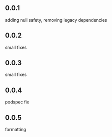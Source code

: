 ## 0.0.1

 adding null safety, removing legacy dependencies

## 0.0.2

 small fixes

## 0.0.3

 small fixes

## 0.0.4

 podspec fix

## 0.0.5

 formatting
